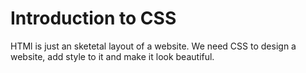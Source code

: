 # Introduction to CSS
HTMl is just an sketetal layout of a website. We need CSS to design a website, add style to it and make it look beautiful.